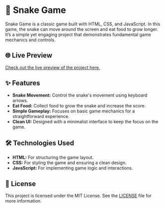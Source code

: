 # 🐍 Snake Game

Snake Game is a classic game built with HTML, CSS, and JavaScript. In this game, the snake can move around the screen and eat food to grow longer. It’s a simple yet engaging project that demonstrates fundamental game mechanics and controls.

## 🌐 Live Preview

[Check out the live preview of the project here.](https://snake-movement-game.netlify.app/)

## ✨ Features

- **Snake Movement:** Control the snake's movement using keyboard arrows.
- **Eat Food:** Collect food to grow the snake and increase the score.
- **Simple Gameplay:** Focuses on basic game mechanics for a straightforward experience.
- **Clean UI:** Designed with a minimalist interface to keep the focus on the game.

## 🛠️ Technologies Used

- **HTML:** For structuring the game layout.
- **CSS:** For styling the game and ensuring a clean design.
- **JavaScript:** For implementing game logic and interactions.

## 📜 License

This project is licensed under the MIT License. See the [LICENSE](https://opensource.org/licenses/MIT) file for more information.
